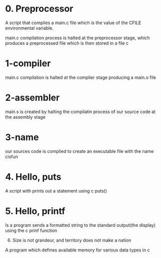 # 0. Preprocessor

A script that complies a main.c file which is the value of the CFILE environmental variable.

main.c compilation process is halted at the preprocessor stage, which produces a preprocessed file which is then stored in a file c

# 1-compiler

main.c compilation is halted at the complier stage producing a main.o file

# 2-assembler

main.s is created by halting the compilatin process of our source code at the assembly stage

# 3-name

our sources code is complied to create an executable file with the name cisfun

# 4. Hello, puts

A script with prints out a statement using c puts()

# 5. Hello, printf

Is a program sends a formatted string to the standard output(the display) using the c prinf function

6. Size is not grandeur, and territory does not make a nation

A program which defines available memory for various data types in c
